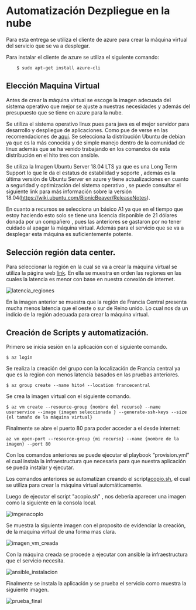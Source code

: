 # Automatización Dezpliegue en la nube

Para esta entrega se utiliza el cliente de azure para crear la máquina virtual del servicio que 
se va a desplegar.

Para instalar el cliente de azure se utiliza el siguiente comando:

~~~
	$ sudo apt-get install azure-cli
~~~

## Elección Maquina Virtual

Antes de crear la máquina virtual se escoge la imagen adecuada del sistema operativo que mejor se ajuste a nuestras necesidades
y además del presupuesto que se tiene en azure para la nube.

Se utiliza el sistema operativo linux pues para java es el mejor servidor para desarrollo y despliegue de aplicaciones. 
Como pue de verse en las recomendaciones de [aquí](https://stackoverflow.com/questions/256169/best-os-for-java-development). Se selecciona la distribución Ubuntu de debian ya que es la más conocida y de simple manejo dentro de la comunidad de linux además que se ha venido trabajando en los comandos de esta distribución en el hito tres con ansible.

Se utiliza la Imagen Ubuntu Server 18.04 LTS ya que es una Long Term Support lo que le da el estatus de estabilidad y soporte 
, además es la última versión de Ubuntu Server en azure y tiene actualizaciones en cuanto a seguridad y optimización del 
sistema operativo , se puede consultar el siguiente link para más información sobre la versión 18.04(https://wiki.ubuntu.com/BionicBeaver/ReleaseNotes).

En cuanto a recursos se selecciona un básico A1 ya que en el tiempo que estoy haciendo esto solo se tiene una licencia disponible 
de 21 dólares donada por un compañero , pues las anteriores se gastaron por no tener cuidado al apagar la máquina virtual. 
Además para el servicio que se va a desplegar esta máquina es suficientemente potente.

## Selección región data center.
 
Para seleccionar la región en la cual se va a crear la máquina virtual  se utiliza la página web 
[link](https://azurespeedtest.azurewebsites.net/). En ella se muestra en orden las regiones en las cuales la latencia es menor con 
base en nuestra conexión de internet.


![latencia_regiones](https://user-images.githubusercontent.com/24718808/51096413-b507f980-17bc-11e9-8f67-d429226667fb.png)


En la imagen anterior se muestra que la región de Francia Central presenta mucha menos latencia que el oeste o sur de Reino 
unido. Lo cual nos da un indicio de la región adecuada para crear la máquina virtual.

## Creación de Scripts y automatización.

Primero se inicia sesión en la aplicación con el siguiente comando.

~~~
$ az login
~~~ 

Se realiza la creación del grupo con la localización de Francia central ya que es la region con menos latencia basados en las
pruebas anteriores.

~~~
$ az group create --name hito4 --location francecentral
~~~

Se crea la imagen virtual  con el siguiente comando.

~~~
$ az vm create --resource-group {nombre del recurso} --name userservice --image {imagen seleccionada } --generate-ssh-keys --size {el tamaño de la máquina virtual}
~~~

Finalmente se abre el puerto 80 para poder acceder a el desde internet:

~~~
az vm open-port --resource-group {mi recurso} --name {nombre de la imagen} --port 80
~~~

Con los comandos anteriores se puede ejecutar el  playbook “provision.yml” el cual instala  la infraestructura que necesaria para 
que nuestra aplicación se pueda instalar y ejecutar.

Los comandos anteriores se automatizan creando el script[acopio.sh](https://github.com/danielbc09/Proyecto_CC/blob/master/acopio.sh), 
el cual se utiliza para crear la máquina virtual automáticamente.

Luego de ejecutar el script "acopio.sh" , nos deberia aparecer una imagen como la siguiente en la consola local.

![imgenacoplo](https://user-images.githubusercontent.com/24718808/51096773-5ee88580-17bf-11e9-8b09-73de1ac10d65.png)

Se muestra la siguiente  imagen con el proposito de evidenciar la creación, de la maquina virtual de una forma mas clara.


![imagen_vm_creada](https://user-images.githubusercontent.com/24718808/51096406-a28dc000-17bc-11e9-8942-e1d5a45bd936.png)


Con la máquina creada se procede a ejecutar con ansible la infraestructura que el servicio necesita.

![ansible_instalacion](https://user-images.githubusercontent.com/24718808/51096798-9a834f80-17bf-11e9-94fc-5b0874640be6.png)


Finalmente se instala la aplicación y se prueba el servicio como muestra la siguiente imagen.

![prueba_final](https://user-images.githubusercontent.com/24718808/51096843-f352e800-17bf-11e9-97c1-45b3f9dfecba.png)






